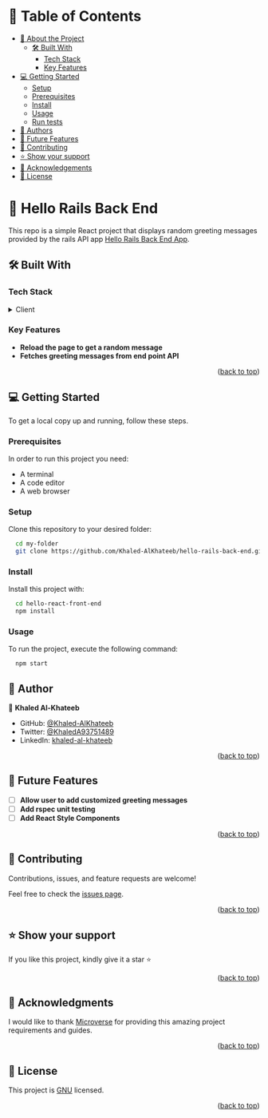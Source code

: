 <a name="readme-top"></a>

<!--
HOW TO USE:
This is an example of how you may give instructions on setting up your project locally.

Modify this file to match your project and remove sections that don't apply.

REQUIRED SECTIONS:
- Table of Contents
- About the Project
  - Built With
  - Live Demo
- Getting Started
- Authors
- Future Features
- Contributing
- Show your support
- Acknowledgements
- License

After you're finished please remove all the comments and instructions!
-->

<!-- TABLE OF CONTENTS -->

# 📗 Table of Contents

- [📖 About the Project](#about-project)
  - [🛠 Built With](#built-with)
    - [Tech Stack](#tech-stack)
    - [Key Features](#key-features)
- [💻 Getting Started](#getting-started)
  - [Setup](#setup)
  - [Prerequisites](#prerequisites)
  - [Install](#install)
  - [Usage](#usage)
  - [Run tests](#run-tests)
- [👥 Authors](#authors)
- [🔭 Future Features](#future-features)
- [🤝 Contributing](#contributing)
- [⭐️ Show your support](#support)
- [🙏 Acknowledgements](#acknowledgements)
- [📝 License](#license)

<!-- PROJECT DESCRIPTION -->

# 📖 Hello Rails Back End <a name="about-project"></a>

This repo is a simple React project that displays random greeting messages provided by the rails API app [Hello Rails Back End App](https://github.com/Khaled-AlKhateeb/hello-rails-back-end.git).

## 🛠 Built With <a name="built-with"></a>

### Tech Stack <a name="tech-stack"></a>


<details>
  <summary>Client</summary>
  <ul>
    <li><a href="https://reactjs.org/">React.js</a></li>
  </ul>
</details>

<!-- Features -->

### Key Features <a name="key-features"></a>

- **Reload the page to get a random message**
- **Fetches greeting messages from end point API**

<p align="right">(<a href="#readme-top">back to top</a>)</p>


<!-- GETTING STARTED -->

## 💻 Getting Started <a name="getting-started"></a>

To get a local copy up and running, follow these steps.

### Prerequisites

In order to run this project you need:
- A terminal
- A code editor
- A web browser

### Setup

Clone this repository to your desired folder:


```sh
  cd my-folder
  git clone https://github.com/Khaled-AlKhateeb/hello-rails-back-end.git
```


### Install

Install this project with:

```sh
  cd hello-react-front-end
  npm install
```

### Usage

To run the project, execute the following command:

```sh
  npm start
```

<!-- AUTHORS -->

## 👥 Author <a name="authors"></a>

👤 **Khaled Al-Khateeb**

- GitHub: [@Khaled-AlKhateeb](https://github.com/Khaled-AlKhateeb)
- Twitter: [@KhaledA93751489](https://twitter.com/KhaledA93751489)
- LinkedIn: [khaled-al-khateeb](https://www.linkedin.com/in/khaled-al-khateeb-3a1013247/)


<p align="right">(<a href="#readme-top">back to top</a>)</p>

<!-- FUTURE FEATURES -->

## 🔭 Future Features <a name="future-features"></a>

- [ ] **Allow user to add customized greeting messages**
- [ ] **Add rspec unit testing**
- [ ] **Add React Style Components**

<p align="right">(<a href="#readme-top">back to top</a>)</p>

<!-- CONTRIBUTING -->

## 🤝 Contributing <a name="contributing"></a>

Contributions, issues, and feature requests are welcome!

Feel free to check the [issues page](../../issues/).

<p align="right">(<a href="#readme-top">back to top</a>)</p>

<!-- SUPPORT -->

## ⭐️ Show your support <a name="support"></a>


If you like this project, kindly give it a star ⭐️

<p align="right">(<a href="#readme-top">back to top</a>)</p>

<!-- ACKNOWLEDGEMENTS -->

## 🙏 Acknowledgments <a name="acknowledgements"></a>

I would like to thank [Microverse](https://github.com/microverseinc) for providing this amazing project requirements and guides.

<p align="right">(<a href="#readme-top">back to top</a>)</p>

<!-- LICENSE -->

## 📝 License <a name="license"></a>

This project is [GNU](./LICENSE) licensed.

<p align="right">(<a href="#readme-top">back to top</a>)</p>